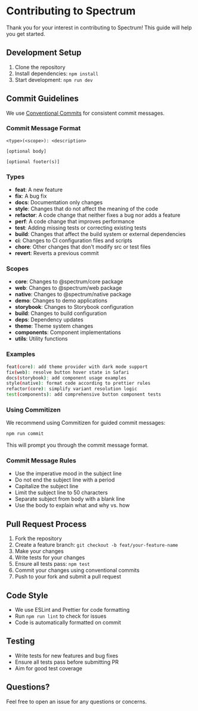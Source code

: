 # Contributing to Spectrum

Thank you for your interest in contributing to Spectrum! This guide will help you get started.

## Development Setup

1. Clone the repository
2. Install dependencies: `npm install`
3. Start development: `npm run dev`

## Commit Guidelines

We use [Conventional Commits](https://www.conventionalcommits.org/) for consistent commit messages.

### Commit Message Format

```
<type>(<scope>): <description>

[optional body]

[optional footer(s)]
```

### Types

- **feat**: A new feature
- **fix**: A bug fix
- **docs**: Documentation only changes
- **style**: Changes that do not affect the meaning of the code
- **refactor**: A code change that neither fixes a bug nor adds a feature
- **perf**: A code change that improves performance
- **test**: Adding missing tests or correcting existing tests
- **build**: Changes that affect the build system or external dependencies
- **ci**: Changes to CI configuration files and scripts
- **chore**: Other changes that don't modify src or test files
- **revert**: Reverts a previous commit

### Scopes

- **core**: Changes to @spectrum/core package
- **web**: Changes to @spectrum/web package
- **native**: Changes to @spectrum/native package
- **demo**: Changes to demo applications
- **storybook**: Changes to Storybook configuration
- **build**: Changes to build configuration
- **deps**: Dependency updates
- **theme**: Theme system changes
- **components**: Component implementations
- **utils**: Utility functions

### Examples

```bash
feat(core): add theme provider with dark mode support
fix(web): resolve button hover state in Safari
docs(storybook): add component usage examples
style(native): format code according to prettier rules
refactor(core): simplify variant resolution logic
test(components): add comprehensive button component tests
```

### Using Commitizen

We recommend using Commitizen for guided commit messages:

```bash
npm run commit
```

This will prompt you through the commit message format.

### Commit Message Rules

- Use the imperative mood in the subject line
- Do not end the subject line with a period
- Capitalize the subject line
- Limit the subject line to 50 characters
- Separate subject from body with a blank line
- Use the body to explain what and why vs. how

## Pull Request Process

1. Fork the repository
2. Create a feature branch: `git checkout -b feat/your-feature-name`
3. Make your changes
4. Write tests for your changes
5. Ensure all tests pass: `npm test`
6. Commit your changes using conventional commits
7. Push to your fork and submit a pull request

## Code Style

- We use ESLint and Prettier for code formatting
- Run `npm run lint` to check for issues
- Code is automatically formatted on commit

## Testing

- Write tests for new features and bug fixes
- Ensure all tests pass before submitting PR
- Aim for good test coverage

## Questions?

Feel free to open an issue for any questions or concerns.
